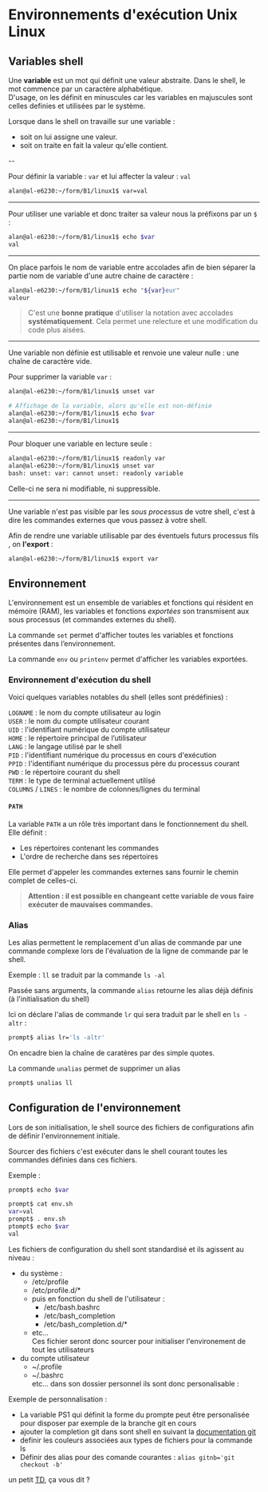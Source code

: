 # Environnements d'exécution Unix Linux

## Variables shell

Une **variable** est un mot qui définit une valeur abstraite. Dans le shell, le mot commence par un caractère alphabétique.  
D'usage, on les définit en minuscules car les variables en majuscules sont celles definies et utilisées par le système.

Lorsque dans le shell on travaille sur une variable :

* soit on lui assigne une valeur.
* soit on traite en fait la valeur qu'elle contient.

--

Pour définir la variable : `var` et lui affecter la valeur : `val`

```bash
alan@al-e6230:~/form/B1/linux1$ var=val
```

---

Pour utiliser une variable et donc traiter sa valeur nous la préfixons par un `$` :

```bash
alan@al-e6230:~/form/B1/linux1$ echo $var
val
```

---

On place parfois le nom de variable entre accolades afin de bien séparer la partie nom de variable d'une autre chaine de caractère :

```bash
alan@al-e6230:~/form/B1/linux1$ echo "${var}eur"
valeur
```

> C'est une **bonne pratique** d'utiliser la notation avec accolades **systématiquement**. Cela permet une relecture et une modification du code plus aisées.

---

Une variable non définie est utilisable et renvoie une valeur nulle : une chaîne de caractère vide.

Pour supprimer la variable `var` :

```bash
alan@al-e6230:~/form/B1/linux1$ unset var

# Affichage de la variable, alors qu'elle est non-définie
alan@al-e6230:~/form/B1/linux1$ echo $var
alan@al-e6230:~/form/B1/linux1$
```

---

Pour bloquer une variable en lecture seule :

```bash
alan@al-e6230:~/form/B1/linux1$ readonly var
alan@al-e6230:~/form/B1/linux1$ unset var
bash: unset: var: cannot unset: readonly variable
```

Celle-ci ne sera ni modifiable, ni suppressible.

---

Une variable n'est pas visible par les *sous processus* de votre shell, c'est à dire les commandes externes que vous passez à votre shell.

Afin de rendre une variable utilisable par des éventuels futurs processus fils , on **l'export** :

```bash
alan@al-e6230:~/form/B1/linux1$ export var
```

## Environnement

L'environnement est un ensemble de variables et fonctions qui résident en mémoire (RAM), les variables et fonctions *exportées* son transmisent aux sous processus (et commandes externes du shell).

La commande `set` permet d'afficher toutes les variables et fonctions présentes dans l’environnement.

La commande `env` ou `printenv` permet d'afficher les variables exportées.

### Environnement d'exécution du shell

Voici quelques variables notables du shell (elles sont prédéfinies) :

`LOGNAME` : le nom du compte utilisateur au login  
`USER` : le nom du compte utilisateur courant  
`UID` : l'identifiant numérique du compte utilisateur  
`HOME` : le répertoire principal de l’utilisateur  
`LANG` : le langage utilisé par le shell  
`PID` : l'identifiant numérique du processus en cours d'exécution  
`PPID` : l'identifiant numérique du processus père du processus courant  
`PWD` : le répertoire courant du shell  
`TERM` : le type de terminal actuellement utilisé  
`COLUMNS` / `LINES` : le nombre de colonnes/lignes du terminal  

#### `PATH`

La variable `PATH` a un rôle très important dans le fonctionnement du shell.  
Elle définit :

* Les répertoires contenant les commandes
* L'ordre de recherche dans ses répertoires

Elle permet d'appeler les commandes externes sans fournir le chemin complet de celles-ci.

> **Attention : il est possible en changeant cette variable de vous faire exécuter de mauvaises commandes.**

### Alias

Les alias permettent le remplacement d'un alias de commande par une commande complexe lors de l'évaluation de la ligne de commande par le shell.

Exemple : `ll` se traduit par la commande `ls -al`

Passée sans arguments, la commande `alias` retourne les alias déjà définis (à l'initialisation du shell)

Ici on déclare l'alias de commande `lr` qui sera traduit par le shell en `ls -altr` :

```bash
prompt$ alias lr='ls -altr'
```

On encadre bien la chaîne de caratères par des simple quotes.

La commande `unalias` permet de supprimer un alias

```bash
prompt$ unalias ll
```

## Configuration de l'environnement

Lors de son initialisation, le shell source des fichiers de configurations afin de définir l'environnement initiale.

Sourcer des fichiers c'est exécuter dans le shell courant toutes les commandes définies dans ces fichiers.

Exemple :

```bash
prompt$ echo $var

prompt$ cat env.sh
var=val
prompt$ . env.sh
ptompt$ echo $var
val
```

Les fichiers de configuration du shell sont standardisé et ils agissent au niveau :

* du système :
  * /etc/profile  
  * /etc/profile.d/*
  * puis en fonction du shell de l'utilisateur :
    * /etc/bash.bashrc  
    * /etc/bash_completion  
    * /etc/bash_completion.d/*  
  * etc...  
  Ces fichier seront donc sourcer pour initialiser l'environement de tout les utilisateurs  
* du compte utilisateur  
  * ~/.profile
  * ~/.bashrc  
  etc... dans son dossier personnel ils sont donc personalisable :  

Exemple de personnalisation :

* La variable PS1 qui définit la forme du prompte peut être personalisée pour disposer par exemple de la branche git en cours  
* ajouter la completion git dans sont shell en suivant la [documentation git](https://git-scm.com/book/fr/v2/Git-dans-d%E2%80%99autres-environnements-Git-dans-Bash)
* definir les couleurs associées aux types de fichiers pour la commande ls
* Définir des alias pour des comande courantes :
 `alias gitnb='git checkout -b'`

un petit [TD](./TD-environment.md), ça vous dit ?